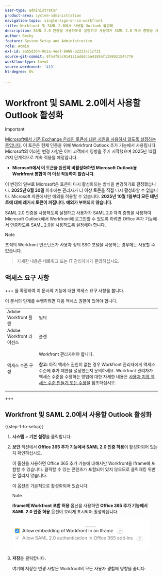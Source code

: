 ```yaml
---
user-type: administrator
product-area: system-administration
navigation-topic: single-sign-on-in-workfront
title: Workfront 및 SAML 2.0에서 사용할 Outlook 활성화
description: SAML 2.0 인증을 사용하도록 설정하고 사용자가 SAML 2.0 자격 증명을 사용하여 Microsoft Outlook에서 Workfront에 로그인할 수 있도록 하려면 Office 추가 기능에서 인증하도록 SAML 2.0을 사용하도록 설정해야 합니다.
author: Becky
feature: System Setup and Administration
role: Admin
exl-id: 8a55d364-962a-4eef-8968-b2233a71cf31
source-git-commit: 9fa4f85c914121adddcba4189af1398021544776
workflow-type: tm+mt
source-wordcount: '419'
ht-degree: 0%

---
```


# Workfront 및 SAML 2.0에서 사용할 Outlook 활성화

>[!IMPORTANT]
>
>[Microsoft에서 기존 Exchange 온라인 토큰에 대한 지원을 사용하지 않도록 설정하는 중입니다](https://learn.microsoft.com/en-us/office/dev/add-ins/outlook/faq-nested-app-auth-outlook-legacy-tokens). 이 토큰은 현재 인증을 위해 Workfront Outlook 추가 기능에서 사용됩니다. Microsoft의 이러한 변경 사항은 이미 고객에게 영향을 주기 시작했으며 2025년 10월까지 단계적으로 계속 적용될 예정입니다.
>
>* **Microsoft에서 이 토큰을 완전히 비활성화하면 Microsoft Outlook용 Workfront 통합이 더 이상 작동하지 않습니다.**
>
>이 변경의 일부로 Microsoft은 토큰이 다시 활성화되는 방식을 변경하기로 결정했습니다. **2025년 6월 30일** 이후에는 관리자가 더 이상 토큰을 직접 다시 활성화할 수 없습니다. Microsoft 지원에서만 예외를 허용할 수 있습니다. **2025년 10월 1일부터 모든 테넌트에 대해 레거시 토큰이 꺼집니다. 예외가 부여되지 않습니다.**

<!--DELETE ME MARCH 2026-->

SAML 2.0 인증을 사용하도록 설정하고 사용자가 SAML 2.0 자격 증명을 사용하여 Microsoft Outlook에서 Workfront에 로그인할 수 있도록 하려면 Office 추가 기능에서 인증하도록 SAML 2.0을 사용하도록 설정해야 합니다.

>[!NOTE]
>
>조직의 Workfront 인스턴스가 사용자 정의 SSO 포털을 사용하는 경우에는 사용할 수 없습니다.
>>자세한 내용은 네트워크 또는 IT 관리자에게 문의하십시오.
<!--
or is enabled with Adobe IMS-->

## 액세스 요구 사항

+++ 을 확장하여 이 문서의 기능에 대한 액세스 요구 사항을 봅니다.

이 문서의 단계를 수행하려면 다음 액세스 권한이 있어야 합니다.

<table style="table-layout:auto"> 
 <col> 
 <col> 
 <tbody> 
  <tr> 
   <td role="rowheader">Adobe Workfront 플랜</td> 
   <td>임의</td> 
  </tr> 
  <tr> 
   <td role="rowheader">Adobe Workfront 라이선스</td> 
   <td>플랜</td> 
  </tr> 
  <tr> 
   <td role="rowheader">액세스 수준 구성</td> 
   <td> <p>Workfront 관리자여야 합니다.</p> <p><b>참고</b>: 아직 액세스 권한이 없는 경우 Workfront 관리자에게 액세스 수준에 추가 제한을 설정했는지 문의하세요. Workfront 관리자가 액세스 수준을 수정하는 방법에 대한 자세한 내용은 <a href="../../../administration-and-setup/add-users/configure-and-grant-access/create-modify-access-levels.md" class="MCXref xref">사용자 지정 액세스 수준 만들기 또는 수정</a>을 참조하십시오.</p> </td> 
  </tr> 
 </tbody> 
</table>

+++

## Workfront 및 SAML 2.0에서 사용할 Outlook 활성화

{{step-1-to-setup}}

1. **시스템** > **기본 설정**&#x200B;을 클릭합니다.

1. **보안** 섹션에서 **Office 365 추가 기능에서 SAML 2.0 인증 허용**&#x200B;이 활성화되어 있는지 확인하십시오.

   이 옵션을 사용하면 Office 365 추가 기능에 대해서만 Workfront을 Iframe에 포함할 수 있습니다. 클릭할 수 있는 콘텐츠가 포함되어 있지 않으므로 클릭재킹 위반은 열리지 않습니다.

   이 옵션은 기본적으로 활성화되어 있습니다.

   >[!NOTE]
   >
   >**iframe에 Workfront 포함 허용** 옵션을 사용하면 **Office 365 추가 기능에서 SAML 2.0 인증 허용** 옵션이 흐리게 표시되어 활성화됩니다.
   >
   >![포함 옵션 허용](assets/if-you-enable.png)
   >

1. **저장**&#x200B;을 클릭합니다.

   여기에 저장한 변경 사항은 Workfront의 모든 사용자 경험에 영향을 줍니다.
